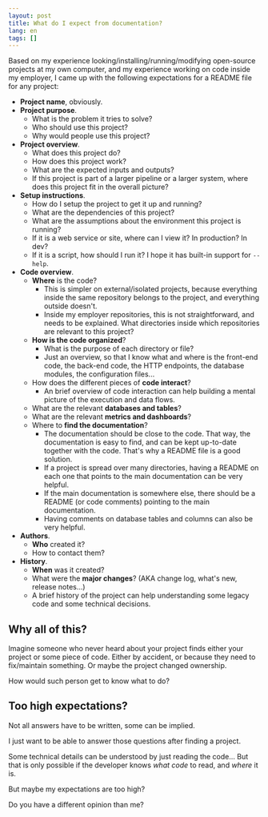 ```yaml
---
layout: post
title: What do I expect from documentation?
lang: en
tags: []
---
```


Based on my experience looking/installing/running/modifying open-source projects at my own computer, and my experience working on code inside my employer, I came up with the following expectations for a README file for any project:


* **Project name**, obviously.
* **Project purpose**.
    * What is the problem it tries to solve?
    * Who should use this project?
    * Why would people use this project?
* **Project overview**.
    * What does this project do?
    * How does this project work?
    * What are the expected inputs and outputs?
    * If this project is part of a larger pipeline or a larger system, where does this project fit in the overall picture?
* **Setup instructions**.
    * How do I setup the project to get it up and running?
    * What are the dependencies of this project?
    * What are the assumptions about the environment this project is running?
    * If it is a web service or site, where can I view it? In production? In dev?
    * If it is a script, how should I run it? I hope it has built-in support for `--help`.
* **Code overview**.
    * **Where** is the code?
        * This is simpler on external/isolated projects, because everything inside the same repository belongs to the project, and everything outside doesn't.
        * Inside my employer repositories, this is not straightforward, and needs to be explained. What directories inside which repositories are relevant to this project?
    * **How is the code organized**?
        * What is the purpose of each directory or file?
        * Just an overview, so that I know what and where is the front-end code, the back-end code, the HTTP endpoints, the database modules, the configuration files...
    * How does the different pieces of **code interact**?
        * An brief overview of code interaction can help building a mental picture of the execution and data flows.
    * What are the relevant **databases and tables**?
    * What are the relevant **metrics and dashboards**?
    * Where to **find the documentation**?
        * The documentation should be close to the code. That way, the documentation is easy to find, and can be kept up-to-date together with the code. That's why a README file is a good solution.
        * If a project is spread over many directories, having a README on each one that points to the main documentation can be very helpful.
        * If the main documentation is somewhere else, there should be a README (or code comments) pointing to the main documentation.
        * Having comments on database tables and columns can also be very helpful.
* **Authors**.
    * **Who** created it?
    * How to contact them?
* **History**.
    * **When** was it created?
    * What were the **major changes**? (AKA change log, what's new, release notes...)
    * A brief history of the project can help understanding some legacy code and some technical decisions.

## Why all of this?

Imagine someone who never heard about your project finds either your project or some piece of code. Either by accident, or because they need to fix/maintain something. Or maybe the project changed ownership.

How would such person get to know what to do?

## Too high expectations?

Not all answers have to be written, some can be implied.

I just want to be able to answer those questions after finding a project.

Some technical details can be understood by just reading the code... But that is only possible if the developer knows *what code* to read, and *where* it is.

But maybe my expectations are too high?

Do you have a different opinion than me?
